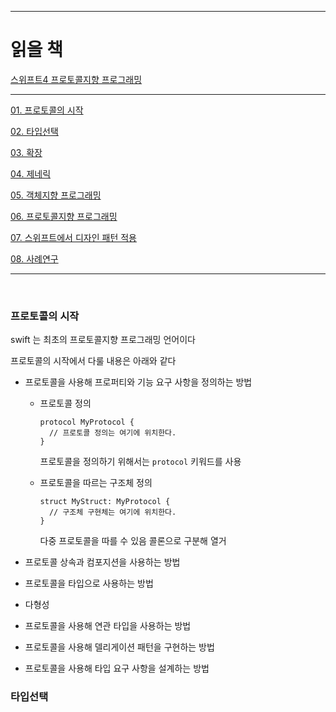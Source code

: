 
<hr>

# 읽을 책 

[스위프트4 프로토콜지향 프로그래밍](http://www.yes24.com/Product/Goods/65774164)

<hr>


[01. 프로토콜의 시작](#프로토콜의-시작)

[02. 타입선택](#타입선택)

[03. 확장](#확장)

[04. 제네릭](#제네릭)

[05. 객체지향 프로그래밍](#객체지향-프로그래밍)

[06. 프로토콜지향 프로그래밍](#프로토콜지향-프로그래밍)

[07. 스위프트에서 디자인 패턴 적용](#스위프트에서-디자인-패턴-적용)

[08. 사례연구](#사례연구)

<hr>
<br>


### 프로토콜의 시작

swift 는 최초의 프로토콜지향 프로그래밍 언어이다

프로토콜의 시작에서 다룰 내용은 아래와 같다


- 프로토콜을 사용해 프로퍼티와 기능 요구 사항을 정의하는 방법

  - 프로토콜 정의
    ```
    protocol MyProtocol {
      // 프로토콜 정의는 여기에 위치한다.
    }
    ```
    
    프로토콜을 정의하기 위해서는 `protocol` 키워드를 사용
    
   - 프로토콜을 따르는 구조체 정의
      ```
      struct MyStruct: MyProtocol {
        // 구조체 구현체는 여기에 위치한다. 
      }
      ```
      다중 프로토콜을 따를 수 있음
      콜론으로 구분해 열거
  
  

- 프로토콜 상속과 컴포지션을 사용하는 방법

- 프로토콜을 타입으로 사용하는 방법

- 다형성

- 프로토콜을 사용해 연관 타입을 사용하는 방법

- 프로토콜을 사용해 델리게이션 패턴을 구현하는 방법

- 프로토콜을 사용해 타입 요구 사항을 설계하는 방법




### 타입선택
